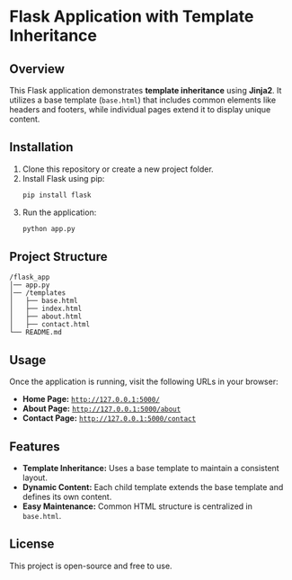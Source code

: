 # Flask Application with Template Inheritance

## Overview  
This Flask application demonstrates **template inheritance** using **Jinja2**. It utilizes a base template (`base.html`) that includes common elements like headers and footers, while individual pages extend it to display unique content.

## Installation  
1. Clone this repository or create a new project folder.  
2. Install Flask using pip:  
   ```bash
   pip install flask
   ```
3. Run the application:  
   ```bash
   python app.py
   ```

## Project Structure  
```
/flask_app
│── app.py
│── /templates
│   ├── base.html
│   ├── index.html
│   ├── about.html
│   ├── contact.html
└── README.md
```

## Usage  
Once the application is running, visit the following URLs in your browser:  

- **Home Page:** [`http://127.0.0.1:5000/`](http://127.0.0.1:5000/)  
- **About Page:** [`http://127.0.0.1:5000/about`](http://127.0.0.1:5000/about)  
- **Contact Page:** [`http://127.0.0.1:5000/contact`](http://127.0.0.1:5000/contact)  

## Features  
- **Template Inheritance:** Uses a base template to maintain a consistent layout.  
- **Dynamic Content:** Each child template extends the base template and defines its own content.  
- **Easy Maintenance:** Common HTML structure is centralized in `base.html`.  

## License  
This project is open-source and free to use.  

